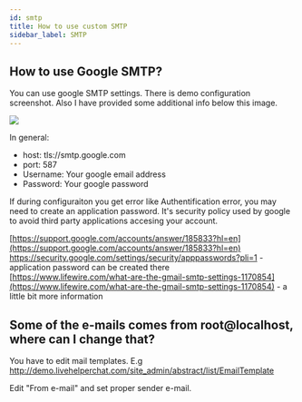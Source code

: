 ```yaml
---
id: smtp
title: How to use custom SMTP
sidebar_label: SMTP
---
```


## How to use Google SMTP?

You can use google SMTP settings. There is demo configuration screenshot. Also I have provided some additional info below this image.

![](https://livehelperchat.com/var/media/images/smtp(1).png)

In general:

*   host: tls://smtp.google.com
*   port: 587
*   Username: Your google email address
*   Password: Your google password

If during configuraiton you get error like Authentification error, you may need to create an application password. It's security policy used by google to avoid third party applications accesing your account. 

[https://support.google.com/accounts/answer/185833?hl=en](https://support.google.com/accounts/answer/185833?hl=en)  
https://security.google.com/settings/security/apppasswords?pli=1 - application password can be created there  
[https://www.lifewire.com/what-are-the-gmail-smtp-settings-1170854](https://www.lifewire.com/what-are-the-gmail-smtp-settings-1170854) - a little bit more information


## Some of the e-mails comes from root@localhost, where can I change that?

You have to edit mail templates. E.g
http://demo.livehelperchat.com/site_admin/abstract/list/EmailTemplate

Edit "From e-mail" and set proper sender e-mail.